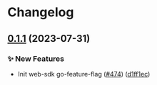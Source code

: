 # Changelog

## [0.1.1](https://github.com/open-feature/js-sdk-contrib/compare/go-feature-flag-web-provider-v0.1.0...go-feature-flag-web-provider-v0.1.1) (2023-07-31)


### ✨ New Features

* Init web-sdk go-feature-flag ([#474](https://github.com/open-feature/js-sdk-contrib/issues/474)) ([d1ff1ec](https://github.com/open-feature/js-sdk-contrib/commit/d1ff1ecaf45ef8e547f581778cebbd89d1a678a9))

